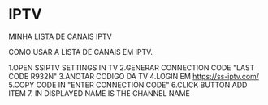 # IPTV
MINHA LISTA DE CANAIS IPTV

COMO USAR A LISTA DE CANAIS EM IPTV.

1.OPEN SSIPTV SETTINGS IN TV 
2.GENERAR CONNECTION CODE "LAST CODE R932N"
3.ANOTAR CODIGO DA TV
4.LOGIN EM https://ss-iptv.com/
5.COPY CODE IN "ENTER CONNECTION CODE"
6.CLICK BUTTON ADD ITEM
7. IN DISPLAYED NAME IS THE CHANNEL NAME
